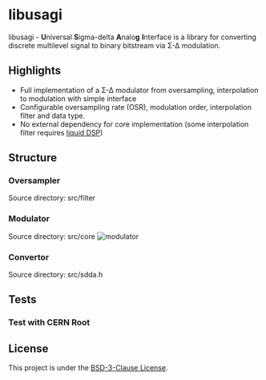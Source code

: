 # libusagi
libusagi - **U**niversal **S**igma-delta **A**nalo**g** **I**nterface is a library for converting discrete multilevel signal to binary bitstream via Σ-Δ modulation. 

## Highlights
* Full implementation of a Σ-Δ modulator from oversampling, interpolation to modulation with simple interface
* Configurable oversampling rate (OSR), modulation order, interpolation filter and data type.
* No external dependency for core implementation (some interpolation filter requires [liquid DSP](https://github.com/jgaeddert/liquid-dsp/))

## Structure
### Oversampler
Source directory: src/filter

### Modulator
Source directory: src/core
![modulator](doc/fig2.png)

### Convertor
Source directory: src/sdda.h

## Tests
### Test with CERN Root


## License
This project is under the [BSD-3-Clause License](LICENSE).